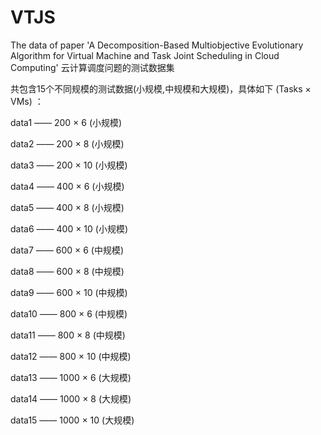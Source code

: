# VTJS
The data of paper 'A Decomposition-Based Multiobjective Evolutionary Algorithm for Virtual Machine and Task Joint Scheduling in Cloud Computing'
云计算调度问题的测试数据集

共包含15个不同规模的测试数据(小规模,中规模和大规模)，具体如下 (Tasks × VMs) ：

data1  —— 200 × 6  (小规模)

data2  —— 200 × 8  (小规模)

data3  —— 200 × 10  (小规模)

data4  —— 400 × 6  (小规模)

data5  —— 400 × 8  (小规模)

data6  —— 400 × 10  (小规模)

data7  —— 600 × 6 (中规模)

data8  —— 600 × 8 (中规模)

data9  —— 600 × 10 (中规模)

data10 —— 800 × 6 (中规模)

data11 —— 800 × 8 (中规模)

data12 —— 800 × 10 (中规模)

data13 —— 1000 × 6 (大规模)

data14 —— 1000 × 8 (大规模)

data15 —— 1000 × 10 (大规模)
